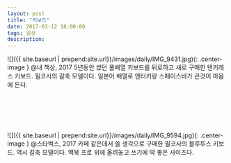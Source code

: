 ```yaml
---
layout: post
title: "키보드"
date: 2017-03-12 18:00:00
tags: 일상
description: 
---
```


![]({{ site.baseurl | prepend:site.url}}/images/daily/IMG_9431.jpg){: .center-image }
@내 책상, 2017
5년동안 썼던 풀배열 키보드를 뒤로하고 새로 구매한 텐키레스 키보드.
필코사의 갈축 모델이다. 일본어 배열로 엔터키랑 스페이스바가 큰것이 마음에 든다.
<br/><br/><br/><br/><br/><br/>


![]({{ site.baseurl | prepend:site.url}}/images/daily/IMG_9594.jpg){: .center-image }
@스타벅스, 2017
카페 같은데서 쓸 생각으로 구매한 필코사의 블루투스 키보드. 역시 갈축 모델이다.
맥북 프로 위에 올려놓고 쓰기에 딱 좋은 사이즈다.